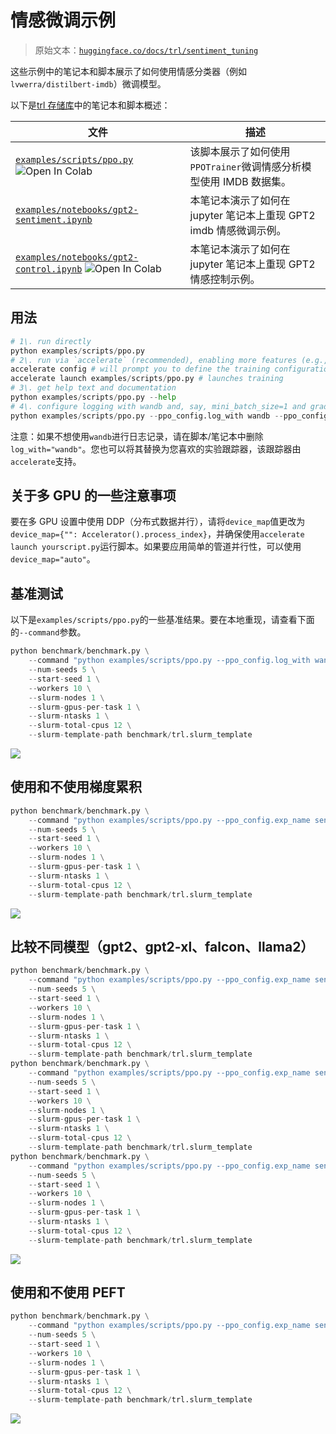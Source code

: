 # 情感微调示例

> 原始文本：[`huggingface.co/docs/trl/sentiment_tuning`](https://huggingface.co/docs/trl/sentiment_tuning)

这些示例中的笔记本和脚本展示了如何使用情感分类器（例如`lvwerra/distilbert-imdb`）微调模型。

以下是[trl 存储库](https://github.com/huggingface/trl/tree/main/examples)中的笔记本和脚本概述：

| 文件 | 描述 |
| --- | --- |
| [`examples/scripts/ppo.py`](https://github.com/huggingface/trl/blob/main/examples/scripts/ppo.py) ![Open In Colab](https://colab.research.google.com/github/huggingface/trl/blob/main/examples/sentiment/notebooks/gpt2-sentiment.ipynb) | 该脚本展示了如何使用`PPOTrainer`微调情感分析模型使用 IMDB 数据集。 |
| [`examples/notebooks/gpt2-sentiment.ipynb`](https://github.com/huggingface/trl/tree/main/examples/notebooks/gpt2-sentiment.ipynb) | 本笔记本演示了如何在 jupyter 笔记本上重现 GPT2 imdb 情感微调示例。 |
| [`examples/notebooks/gpt2-control.ipynb`](https://github.com/huggingface/trl/tree/main/examples/notebooks/gpt2-control.ipynb) ![Open In Colab](https://colab.research.google.com/github/huggingface/trl/blob/main/examples/sentiment/notebooks/gpt2-sentiment-control.ipynb) | 本笔记本演示了如何在 jupyter 笔记本上重现 GPT2 情感控制示例。 |

## 用法

```py
# 1\. run directly
python examples/scripts/ppo.py
# 2\. run via `accelerate` (recommended), enabling more features (e.g., multiple GPUs, deepspeed)
accelerate config # will prompt you to define the training configuration
accelerate launch examples/scripts/ppo.py # launches training
# 3\. get help text and documentation
python examples/scripts/ppo.py --help
# 4\. configure logging with wandb and, say, mini_batch_size=1 and gradient_accumulation_steps=16
python examples/scripts/ppo.py --ppo_config.log_with wandb --ppo_config.mini_batch_size 1 --ppo_config.gradient_accumulation_steps 16
```

注意：如果不想使用`wandb`进行日志记录，请在脚本/笔记本中删除`log_with="wandb"`。您也可以将其替换为您喜欢的实验跟踪器，该跟踪器由`accelerate`支持。

## 关于多 GPU 的一些注意事项

要在多 GPU 设置中使用 DDP（分布式数据并行），请将`device_map`值更改为`device_map={"": Accelerator().process_index}`，并确保使用`accelerate launch yourscript.py`运行脚本。如果要应用简单的管道并行性，可以使用`device_map="auto"`。

## 基准测试

以下是`examples/scripts/ppo.py`的一些基准结果。要在本地重现，请查看下面的`--command`参数。

```py
python benchmark/benchmark.py \
    --command "python examples/scripts/ppo.py --ppo_config.log_with wandb" \
    --num-seeds 5 \
    --start-seed 1 \
    --workers 10 \
    --slurm-nodes 1 \
    --slurm-gpus-per-task 1 \
    --slurm-ntasks 1 \
    --slurm-total-cpus 12 \
    --slurm-template-path benchmark/trl.slurm_template
```

![](img/7eb75e2595afa46b69405e410ebe6c16.png)

## 使用和不使用梯度累积

```py
python benchmark/benchmark.py \
    --command "python examples/scripts/ppo.py --ppo_config.exp_name sentiment_tuning_step_grad_accu --ppo_config.mini_batch_size 1 --ppo_config.gradient_accumulation_steps 128 --ppo_config.log_with wandb" \
    --num-seeds 5 \
    --start-seed 1 \
    --workers 10 \
    --slurm-nodes 1 \
    --slurm-gpus-per-task 1 \
    --slurm-ntasks 1 \
    --slurm-total-cpus 12 \
    --slurm-template-path benchmark/trl.slurm_template
```

![](img/0d187c5e249329742341a95c5a612b0b.png)

## 比较不同模型（gpt2、gpt2-xl、falcon、llama2）

```py
python benchmark/benchmark.py \
    --command "python examples/scripts/ppo.py --ppo_config.exp_name sentiment_tuning_gpt2 --ppo_config.log_with wandb" \
    --num-seeds 5 \
    --start-seed 1 \
    --workers 10 \
    --slurm-nodes 1 \
    --slurm-gpus-per-task 1 \
    --slurm-ntasks 1 \
    --slurm-total-cpus 12 \
    --slurm-template-path benchmark/trl.slurm_template
python benchmark/benchmark.py \
    --command "python examples/scripts/ppo.py --ppo_config.exp_name sentiment_tuning_gpt2xl_grad_accu --ppo_config.model_name gpt2-xl --ppo_config.mini_batch_size 16 --ppo_config.gradient_accumulation_steps 8 --ppo_config.log_with wandb" \
    --num-seeds 5 \
    --start-seed 1 \
    --workers 10 \
    --slurm-nodes 1 \
    --slurm-gpus-per-task 1 \
    --slurm-ntasks 1 \
    --slurm-total-cpus 12 \
    --slurm-template-path benchmark/trl.slurm_template
python benchmark/benchmark.py \
    --command "python examples/scripts/ppo.py --ppo_config.exp_name sentiment_tuning_falcon_rw_1b --ppo_config.model_name tiiuae/falcon-rw-1b --ppo_config.log_with wandb" \
    --num-seeds 5 \
    --start-seed 1 \
    --workers 10 \
    --slurm-nodes 1 \
    --slurm-gpus-per-task 1 \
    --slurm-ntasks 1 \
    --slurm-total-cpus 12 \
    --slurm-template-path benchmark/trl.slurm_template
```

![](img/2c0d7636b8246d84ed501f1808612688.png)

## 使用和不使用 PEFT

```py
python benchmark/benchmark.py \
    --command "python examples/scripts/ppo.py --ppo_config.exp_name sentiment_tuning_peft --use_peft --ppo_config.log_with wandb" \
    --num-seeds 5 \
    --start-seed 1 \
    --workers 10 \
    --slurm-nodes 1 \
    --slurm-gpus-per-task 1 \
    --slurm-ntasks 1 \
    --slurm-total-cpus 12 \
    --slurm-template-path benchmark/trl.slurm_template
```

![](img/a8ff38e77e1b8e1246b3aba680ea6b0a.png)
